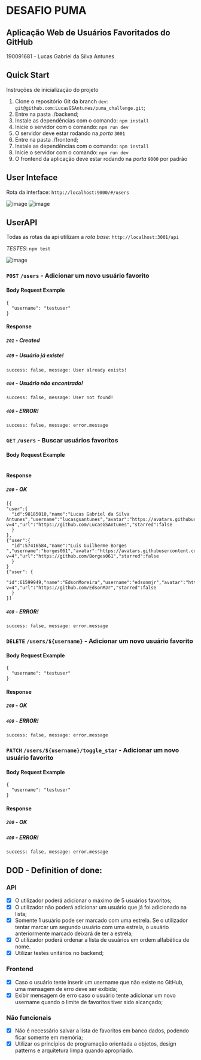 # DESAFIO PUMA
## Aplicação Web de Usuários Favoritados do GitHub
190091681 - Lucas Gabriel da Silva Antunes

## Quick Start

Instruções de inicialização do projeto

1. Clone o repositório Git da branch `dev`: `git@github.com:LucasGSAntunes/puma_challenge.git`;
2. Entre na pasta ./backend;
3. Instale as dependências com o comando: `npm install`
4. Inicie o servidor com o comando: `npm run dev`
5. O servidor deve estar rodando na *porta* `3001`
6. Entre na pasta ./frontend;
7. Instale as dependências com o comando: `npm install`
8. Inicie o servidor com o comando: `npm run dev`
9. O frontend da aplicação deve estar rodando na *porta* `9000` por padrão

## User Inteface
Rota da interface: `http://localhost:9000/#/users`

![image](https://github.com/user-attachments/assets/93fb1924-a38e-464e-91d8-4ab64562f95b)
![image](https://github.com/user-attachments/assets/d3654f2a-1632-42f4-bee5-454740e3cf56)

## UserAPI
Todas as rotas da api utilizam a *rota base*: `http://localhost:3001/api`

*TESTES*: `npm test`

![image](https://github.com/user-attachments/assets/27666ce5-ecb5-4b6b-b243-e69c1e2e3b26)


### `POST` `/users` - Adicionar um novo usuário favorito

#### Body Request Example
```
{
  "username": "testuser"
}
```

#### Response
##### `201` - Created

##### `409` - Usuário já existe!
```
success: false, message: User already exists!
```

##### `404` - Usuário não encontrado!
```
success: false, message: User not found!
```


##### `400` - ERROR!
```
success: false, message: error.message
```

### `GET` `/users` - Buscar usuários favoritos

#### Body Request Example
```
```

#### Response
##### `200` - OK
```
[{
"user":{
  "id":98185010,"name":"Lucas Gabriel da Silva Antunes","username":"lucasgsantunes","avatar":"https://avatars.githubusercontent.com/u/98185010?v=4","url":"https://github.com/LucasGSAntunes","starred":false
  }
},
{"user":{
  "id":57416584,"name":"Luis Guilherme Borges ","username":"borges061","avatar":"https://avatars.githubusercontent.com/u/57416584?v=4","url":"https://github.com/Borges061","starred":false
  }
}
{"user": {
  "id":61599949,"name":"EdsonMoreira","username":"edsonmjr","avatar":"https://avatars.githubusercontent.com/u/61599949?v=4","url":"https://github.com/EdsonMJr","starred":false
  }
}]
```


##### `400` - ERROR!
```
success: false, message: error.message
```


### `DELETE` `/users/${username}` - Adicionar um novo usuário favorito

#### Body Request Example
```
{
  "username": "testuser"
}
```

#### Response
##### `200` - OK

##### `400` - ERROR!
```
success: false, message: error.message
```

### `PATCH` `/users/${username}/toggle_star` - Adicionar um novo usuário favorito

#### Body Request Example
```
{
  "username": "testuser"
}
```

#### Response
##### `200` - OK

##### `400` - ERROR!
```
success: false, message: error.message
```

## DOD - Definition of done:
### API
- [x] O utilizador poderá adicionar o máximo de 5 usuários favoritos;
- [x] O utilizador não poderá adicionar um usuário que já foi adicionado na lista;
- [x] Somente 1 usuário pode ser marcado com uma estrela. Se o utilizador tentar marcar um segundo usuário com uma estrela, o usuário anteriormente marcado deixará de ter a estrela;
- [x] O utilizador poderá ordenar a lista de usuários em ordem alfabética de nome.
- [x] Utilizar testes unitários no backend;
### Frontend
- [x] Caso o usuário tente inserir um username que não existe no GitHub, uma mensagem de erro deve ser exibida;
- [x] Exibir mensagem de erro caso o usuário tente adicionar um novo username quando o limite de favoritos tiver sido alcançado;

### Não funcionais
- [x] Não é necessário salvar a lista de favoritos em banco dados, podendo ficar somente em memória;
- [x] Utilizar os princípios de programação orientada a objetos, design patterns e arquitetura limpa quando apropriado.
